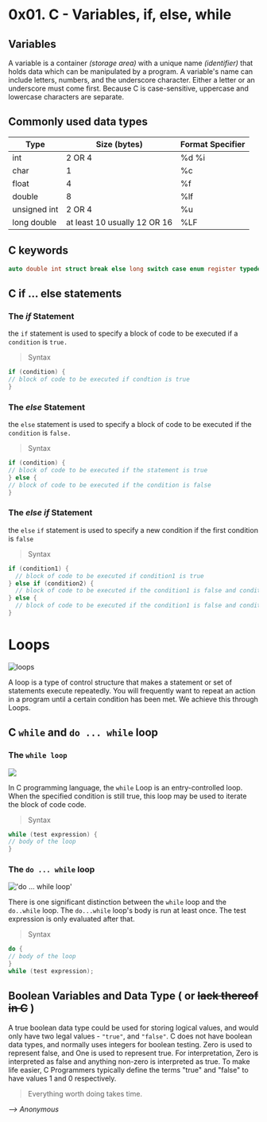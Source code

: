# 0x01. C - Variables, if, else, while

## Variables
A variable is a container _(storage area)_ with a unique name _(identifier)_
that holds data
which can be manipulated by a program.
A variable's name can include letters, numbers, and the underscore character.
Either a letter or an underscore must come first. Because C is case-sensitive,
uppercase and lowercase characters are separate.

## Commonly used data types

| Type | Size (bytes) | Format Specifier |
| ---- | ------------ | ------------ |
| int | 2 OR 4 | %d %i|
| char | 1 | %c |
| float | 4 | %f |
| double | 8 | %lf |
| unsigned int | 2 OR 4 | %u |
| long double | at least 10 usually 12 OR 16 | %LF |

## C keywords 
```c
auto double int struct break else long switch case enum register typedef char extern return union continue for signed void do if static while default goto sizeof volatile const float short unsigned
```

## C if ... else statements
### The *if* Statement
the `if` statement is used to specify a block  of code to be executed if a `condition` is `true.`
> Syntax
```c
if (condition) {
// block of code to be executed if condtion is true
}
```
### The *else* Statement
the `else` statement is used to specify a block of code to be executed if the `condition` is `false.`
> Syntax
```c
if (condition) {
// block of code to be executed if the statement is true
} else {
// block of code to be executed if the condition is false
}
```
### The *else if* Statement
the `else` `if` statement is used to specify a new condition if the first condition is `false`
> Syntax
```c
if (condition1) {
  // block of code to be executed if condition1 is true
} else if (condition2) {
  // block of code to be executed if the condition1 is false and condition2 is true
} else {
  // block of code to be executed if the condition1 is false and condition2 is false
}
```
# Loops

![loops](https://www.cs.uah.edu/~rcoleman/CS121/ClassTopics/Images/Loops01.jpg 'loops')

A loop is a type of control structure that makes a statement or set of statements execute repeatedly. You will frequently want to repeat an action in a program until a certain condition has been met. We achieve this through Loops.

## C `while` and `do ... while` loop
### The `while loop`

![](https://www.cs.uah.edu/~rcoleman/CS121/ClassTopics/Images/Loops03.jpg)

In C programming language, the `while` Loop is an entry-controlled loop. When the specified condition is still true, this loop may be used to iterate the block of code code.
> Syntax
```c
while (test expression) {
// body of the loop
}
```
### The `do ... while` loop
!['do ... while loop'](https://www.cs.uah.edu/~rcoleman/CS121/ClassTopics/Images/Loops06.jpg 'do while loop')

There is one significant distinction between the `while` loop and the `do..while` loop. The `do...while` loop's body is run at least once. The test expression is only evaluated after that.
> Syntax
```c
do {
// body of the loop
}
while (test expression);
```
## Boolean Variables and Data Type ( or ~~lack thereof in C~~ )
A true boolean data type could be used for storing logical values, and would only have two legal values - `"true"`, and `"false"`.
C does not have boolean data types, and normally uses integers for boolean testing.
Zero is used to represent false, and One is used to represent true.
For interpretation, Zero is interpreted as false and anything non-zero is interpreted as true.
To make life easier, C Programmers typically define the terms "true" and "false" to have values 1 and 0 respectively.

> Everything worth doing takes time.

*--> Anonymous*
